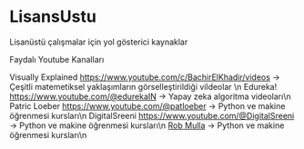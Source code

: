 # LisansUstu
Lisanüstü çalışmalar için yol gösterici kaynaklar

Faydalı Youtube Kanalları

Visually Explained https://www.youtube.com/c/BachirElKhadir/videos -> Çeşitli matemetiksel yaklaşımların görselleştirildiği vildeolar \n
Edureka!           https://www.youtube.com/@edurekaIN              -> Yapay zeka algoritma videoları\n
Patric Loeber      https://www.youtube.com/@patloeber              -> Python ve makine öğrenmesi kursları\n
DigitalSreeni      https://www.youtube.com/@DigitalSreeni          -> Python ve makine öğrenmesi kursları\n
[Rob Mulla]      -> Python ve makine öğrenmesi kursları\n







[Rob Mulla]: <https://www.youtube.com/@robmulla>
